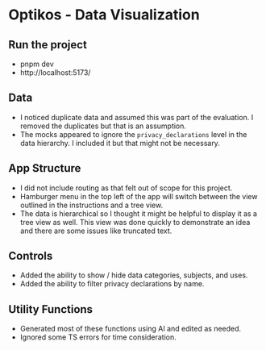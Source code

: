 # Optikos - Data Visualization

## Run the project

- pnpm dev
- http://localhost:5173/

## Data

- I noticed duplicate data and assumed this was part of the evaluation. I removed the duplicates but that is an assumption.
- The mocks appeared to ignore the `privacy_declarations` level in the data hierarchy. I included it but that might not be necessary.

## App Structure

- I did not include routing as that felt out of scope for this project.
- Hamburger menu in the top left of the app will switch between the view outlined in the instructions and a tree view.
- The data is hierarchical so I thought it might be helpful to display it as a tree view as well. This view was done quickly to demonstrate an idea and there are some issues like truncated text.

## Controls

- Added the ability to show / hide data categories, subjects, and uses.
- Added the ability to filter privacy declarations by name.

## Utility Functions

- Generated most of these functions using AI and edited as needed.
- Ignored some TS errors for time consideration.
